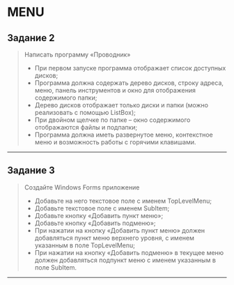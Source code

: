 # MENU
## Задание 2

>Написать программу «Проводник»
> * При первом запуске программа отображает список доступных дисков;
> * Программа должна содержать дерево дисков, строку адреса, меню, панель инструментов и окно для отображения содержимого папки;
> * Дерево дисков отображает только диски и папки (можно реализовать с помощью ListBox);
> * При двойном щелчке по папке – окно содержимого отображаются файлы и подпапки;
> * Программа должна иметь развернутое меню, контекстное меню и возможность работы с горячими клавишами.

---

## Задание 3

>Создайте Windows Forms приложение
> * Добавьте на него текстовое поле с именем TopLevelMenu;
> * Добавьте текстовое поле с именем SubItem;
> * Добавьте кнопку «Добавить пункт меню»;
> * Добавьте кнопку «Добавить подменю»;
> * При нажатии на кнопку «Добавить пункт меню» должен добавляться пункт меню верхнего уровня, с именем указанным в поле TopLevelMenu;
> * При нажатии на кнопку «Добавить подменю» в текущее меню должен добавляться подпункт меню с именем указанным в поле SubItem.

---
